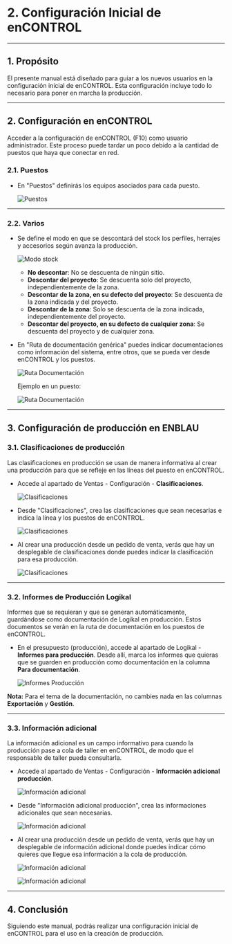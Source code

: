 # 2. Configuración Inicial de enCONTROL
---

## 1. Propósito

El presente manual está diseñado para guiar a los nuevos usuarios en la configuración inicial de enCONTROL. Esta configuración incluye todo lo necesario para poner en marcha la producción.

---

## 2. Configuración en enCONTROL

Acceder a la configuración de enCONTROL (F10) como usuario administrador. Este proceso puede tardar un poco debido a la cantidad de puestos que haya que conectar en red.

### 2.1. Puestos

- En "Puestos" definirás los equipos asociados para cada puesto.

  ![Puestos](Imagenes/CO_Config_enCONTROL/puestos.jpg)

---

### 2.2. Varios

- Se define el modo en que se descontará del stock los perfiles, herrajes y accesorios según avanza la producción.

  ![Modo stock](Imagenes/CO_Config_enCONTROL/varios_modo.jpg)

    - **No descontar**: No se descuenta de ningún sitio.
    - **Descontar del proyecto**: Se descuenta solo del proyecto, independientemente de la zona.
    - **Descontar de la zona, en su defecto del proyecto**: Se descuenta de la zona indicada y del proyecto.
    - **Descontar de la zona**: Solo se descuenta de la zona indicada, independientemente del proyecto.
    - **Descontar del proyecto, en su defecto de cualquier zona**: Se descuenta del proyecto y de cualquier zona.

- En "Ruta de documentación genérica" puedes indicar documentaciones como información del sistema, entre otros, que se pueda ver desde enCONTROL y los puestos.

  ![Ruta Documentación](Imagenes/CO_Config_enCONTROL/ruta_doc.jpg)

  Ejemplo en un puesto:

  ![Ruta Documentación](Imagenes/CO_Config_enCONTROL/ruta_doc2.jpg)

---

## 3. Configuración de producción en ENBLAU

### 3.1. Clasificaciones de producción

Las clasificaciones en producción se usan de manera informativa al crear una producción para que se refleje en las líneas del puesto en enCONTROL.

- Accede al apartado de Ventas - Configuración - **Clasificaciones**.

  ![Clasificaciones](Imagenes/CO_Config_enCONTROL/clasificasiones.jpg)

- Desde "Clasificaciones", crea las clasificaciones que sean necesarias e indica la línea y los puestos de enCONTROL.

  ![Clasificaciones](Imagenes/CO_Config_enCONTROL/clasificasiones2.jpg)

- Al crear una producción desde un pedido de venta, verás que hay un desplegable de clasificaciones donde puedes indicar la clasificación para esa producción.

  ![Clasificaciones](Imagenes/CO_Config_enCONTROL/clasificasiones3.jpg)

---

### 3.2. Informes de Producción Logikal

Informes que se requieran y que se generan automáticamente, guardándose como documentación de Logikal en producción. Estos documentos se verán en la ruta de documentación en los puestos de enCONTROL.

- En el presupuesto (producción), accede al apartado de Logikal - **Informes para producción**. Desde allí, marca los informes que quieras que se guarden en producción como documentación en la columna **Para documentación**.

  ![Informes Producción](Imagenes/CO_Config_enCONTROL/informes_produccion.jpg)

**Nota:** Para el tema de la documentación, no cambies nada en las columnas **Exportación** y **Gestión**.

---

### 3.3. Información adicional

La información adicional es un campo informativo para cuando la producción pase a cola de taller en enCONTROL, de modo que el responsable de taller pueda consultarla.

- Accede al apartado de Ventas - Configuración - **Información adicional producción**.

  ![Información adicional](Imagenes/CO_Config_enCONTROL/info_adicional.jpg)

- Desde "Información adicional producción", crea las informaciones adicionales que sean necesarias.

  ![Información adicional](Imagenes/CO_Config_enCONTROL/info_adicional1.jpg)

- Al crear una producción desde un pedido de venta, verás que hay un desplegable de información adicional donde puedes indicar cómo quieres que llegue esa información a la cola de producción.

  ![Información adicional](Imagenes/CO_Config_enCONTROL/info_adicional2.jpg)

  ![Información adicional](Imagenes/CO_Config_enCONTROL/info_adicional3.jpg)

---

## 4. Conclusión

Siguiendo este manual, podrás realizar una configuración inicial de enCONTROL para el uso en la creación de producción.